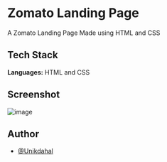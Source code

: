 
# Zomato Landing Page

A Zomato Landing Page Made using HTML and CSS


## Tech Stack

**Languages:** HTML and CSS


## Screenshot

![image](https://user-images.githubusercontent.com/61407386/213444438-db26efe3-85a1-4e9f-ae56-4c65be042a7a.png)



## Author

- [@Unikdahal](https://www.github.com/unikdahal)

